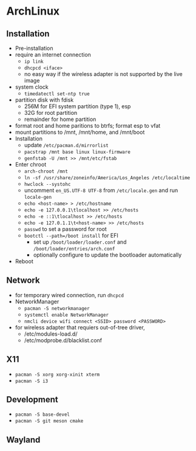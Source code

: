 # ArchLinux

## Installation

- Pre-installation
 - require an internet connection
   - `ip link`
   - `dhcpcd <iface>`
   - no easy way if the wireless adapter is not supported by the live image
 - system clock
   - `timedatectl set-ntp true`
 - partition disk with fdisk
   - 256M for EFI system partition (type 1), esp
   - 32G for root partition
   - remainder for home partition
 - format root and home paritions to btrfs; format esp to vfat
 - mount partitions to /mnt, /mnt/home, and /mnt/boot
- Installation
   - update `/etc/pacman.d/mirrorlist`
   - `pacstrap /mnt base linux linux-firmware`
   - `genfstab -U /mnt >> /mnt/etc/fstab`
- Enter chroot
   - `arch-chroot /mnt`
   - `ln -sf /usr/share/zoneinfo/America/Los_Angeles /etc/localtime`
   - `hwclock --systohc`
   - uncomment `en_US.UTF-8 UTF-8` from `/etc/locale.gen` and run
     `locale-gen`
   - `echo <host-name> > /etc/hostname`
   - `echo -e 127.0.0.1\tlocalhost >> /etc/hosts`
   - `echo -e ::1\tlocalhost >> /etc/hosts`
   - `echo -e 127.0.1.1\t<host-name> >> /etc/hosts`
   - `passwd` to set a password for root
   - `bootctl --path=/boot install` for EFI
     - set up `/boot/loader/loader.conf` and `/boot/loader/entries/arch.conf`
     - optionally configure to update the bootloader automatically
- Reboot

## Network

 - for temporary wired connection, run `dhcpcd`
 - NetworkManager
   - `pacman -S networkmanager`
   - `systemctl enable NetworkManager`
   - `nmcli device wifi connect <SSID> password <PASSWORD>`
 - for wireless adapter that requiers out-of-tree driver,
   - /etc/modules-load.d/
   - /etc/modprobe.d/blacklist.conf

## X11

 - `pacman -S xorg xorg-xinit xterm`
 - `pacman -S i3`

## Development

 - `pacman -S base-devel`
 - `pacman -S git meson cmake`

## Wayland
